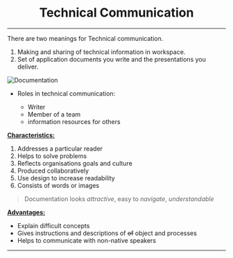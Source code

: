   # <div align ="center"> Technical Communication </div>

____

<p>There are two meanings for Technical communication.</p>

1. Making and sharing of technical information in workspace.
1. Set of application documents you write and the presentations you deliver.

![Documentation](https://cdn.24slides.com/presentbetter/wp-content/uploads/2017/05/shutterstock_454460350-300x231.jpg)



* Roles in technical communication:

  * Writer
  * Member of a team
  * information resources for others

__<u> Characteristics:</u>__

1. Addresses a particular reader
1. Helps to solve problems
1. Reflects organisations goals and culture
1. Produced collaboratively
1. Use design to increase readability
1. Consists of words or images  

> Documentation looks *attractive*, easy to *navigate*, *understandable*

**<u>Advantages:</u>**

* Explain difficult concepts
* Gives instructions and descriptions of ~~of~~ object and processes
* Helps to communicate with non-native speakers

_____


